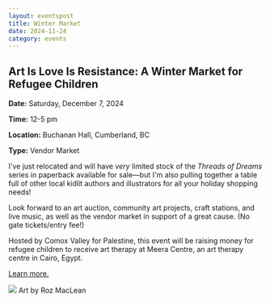```yaml
---
layout: eventspost
title: Winter Market
date: 2024-11-24
category: events
---
```


## Art Is Love Is Resistance: A Winter Market for Refugee Children

**Date:** Saturday, December 7, 2024

**Time:** 12-5 pm 

**Location:** Buchanan Hall, Cumberland, BC

**Type:** Vendor Market

I've just relocated and will have *very* limited stock of the *Threads of Dreams* series in paperback available for sale—but I'm also pulling together a table full of other local kidlit authors and illustrators for all your holiday shopping needs!

Look forward to an art auction, community art projects, craft stations, and live music, as well as the vendor market in support of a great cause. (No gate tickets/entry fee!)

Hosted by Comox Valley for Palestine, this event will be raising money for refugee children to receive art therapy at Meera Centre, an art therapy centre in Cairo, Egypt.

[Learn more.](https://comoxvalleyforpalestine.ca/events/art-is-love-is-resistance)

![](https://cv4p.imgix.net/files/art-is-love-is-resistance.png?auto=format&fit=max&w=800)
Art by Roz MacLean
